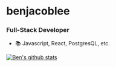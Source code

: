 # benjacoblee

### Full-Stack Developer

-   :books: Javascript, React, PostgresQL, etc.

[![Ben's github stats](https://github-readme-stats.vercel.app/api?username=benjacoblee)](https://github.com/anuraghazra/github-readme-stats)
